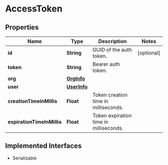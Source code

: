 

# AccessToken


## Properties

| Name | Type | Description | Notes |
|------------ | ------------- | ------------- | -------------|
|**id** | **String** | GUID of the auth token. |  [optional] |
|**token** | **String** | Bearer auth token. |  |
|**org** | [**OrgInfo**](OrgInfo.md) |  |  |
|**user** | [**UserInfo**](UserInfo.md) |  |  |
|**creationTimeInMillis** | **Float** | Token creation time in milliseconds. |  |
|**expirationTimeInMillis** | **Float** | Token expiration time in milliseconds. |  |


## Implemented Interfaces

* Serializable


